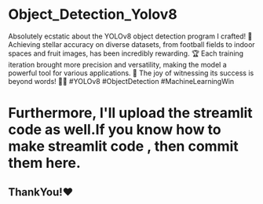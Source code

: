 # Object_Detection_Yolov8

Absolutely ecstatic about the YOLOv8 object detection program I crafted! 🌟 Achieving stellar accuracy on diverse datasets, from football fields to indoor spaces and fruit images, has been incredibly rewarding. 🏆 Each training iteration brought more precision and versatility, making the model a powerful tool for various applications. 🚀 The joy of witnessing its success is beyond words! 🎉👏 #YOLOv8 #ObjectDetection #MachineLearningWin

# Furthermore, I'll upload the streamlit code as well.If you know how to make streamlit code , then commit them here.
## ThankYou!❤
